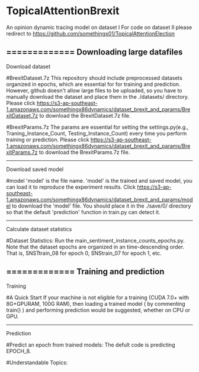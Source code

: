 # TopicalAttentionBrexit
An opinion dynamic tracing model on dataset I
For code on dataset II please redirect to https://github.com/somethingx01/TopicalAttentionElection

=============
Downloading large datafiles
-------------
Download dataset

#BrexitDataset.7z 
This repository should include preprocessed datasets organized in epochs, which are essential for for training and prediction. However, github doesn't allow large files to be uploaded, so you have to manually download the dataset and place them in the ./datasets/ directory. Please click https://s3-ap-southeast-1.amazonaws.com/somethingx86dynamics/dataset_brexit_and_params/BrexitDataset.7z to download the BrexitDataset.7z file.

#BrexitParams.7z
The params are essential for setting the settings.py(e.g., Traning_Instance_Count, Testing_Instance_Count) every time you perform training or prediction. Please click https://s3-ap-southeast-1.amazonaws.com/somethingx86dynamics/dataset_brexit_and_params/BrexitParams.7z to download the BrexitParams.7z file.

-------------
Download saved model

#model
'model' is the file name. 'model' is the trained and saved model, you can load it to reproduce the experiment results. Click https://s3-ap-southeast-1.amazonaws.com/somethingx86dynamics/dataset_brexit_and_params/model to download the 'model' file. You should place it in the ./save/0/ directory so that the default 'prediction' function in train.py can detect it. 

-------------
Calculate dataset statistics

#Dataset Statistics:
Run the main_sentiment_instance_counts_epochs.py. Note that the dataset epochs are organized in an time-descending order. That is, SNSTtrain_08 for epoch 0, SNStrain_07 for epoch 1, etc.

=============
Training and prediction
-------------
Training

#A Quick Start
If your machine is not eligible for a training (CUDA 7.0+ with 8G+GPURAM, 100G RAM), then loading a trained model ( by commenting train() ) and performing prediction would be suggested, whether on CPU or GPU.

-------------
Prediction

#Predict an epoch from trained models:
The defult code is predicting EPOCH_8.

#Understandable Topics:
